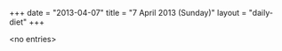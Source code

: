 +++
date = "2013-04-07"
title = "7 April 2013 (Sunday)"
layout = "daily-diet"
+++

<p>&lt;no entries&gt;</p>